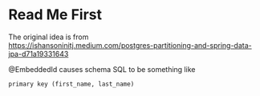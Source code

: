 # Read Me First

The original idea is from  
https://ishansoninitj.medium.com/postgres-partitioning-and-spring-data-jpa-d71a19331643

@EmbeddedId causes schema SQL to be something like

```
primary key (first_name, last_name)
```

